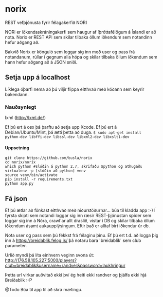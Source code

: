 # norix
REST vefþjónusta fyrir félagakerfið NORI

NORI er iðkendaskráningakerfi sem haugur af íþróttafélögum á Íslandi er að nota. Norix er REST API sem skilar tilbaka öllum iðkendum sem notandinn hefur aðgang að.

Bakvið Norix er könguló sem loggar sig inn með user og pass frá notandanum, rúllar í gegnum alla hópa og skilar tilbaka öllum iðkendum sem hann hefur aðgang að á JSON sniði.

## Setja upp á localhost
Líklega óþarfi nema að þú viljir flippa eitthvað með kóðann sem keyrir bakendann.

### Nauðsynlegt
lxml (http://lxml.de/)

Ef þú ert á osx þá þarftu að setja upp Xcode.
Ef þú ert á Debian/Ubuntu/Mint, þá ætti þetta að duga.
`$ sudo apt-get install python-dev libffi-dev libssl-dev libxml2-dev libxslt1-dev`

#### Uppsetning
```
git clone https://github.com/busla/norix
cd norix/norix
which python #slóðin á python 2.7, skrifaðu $python og athugaðu
virtualenv -p [slóðin að python] venv
source venv/bin/activate
pip install -r requirements.txt
python app.py

```

## Fá json
Ef þú ætlar að fönkast eitthvað með niðurstöðurnar... búa til kladda app :-)
Í fyrsta skipti sem notandi loggar sig inn ræsir REST-þjónustan spider sem loggar sig inn á Nóra, crawl´ar allt draslið, vistar í DB og skilar tilbaka öllum iðkendum ásamt aukaupplýsingum. Eftir það er alltaf birt iðkendur úr db.

Nota user og pass sem þú fékkst frá félaginu þínu. Ef þú ert t.d. að logga þig inn á https://breidablik.felog.is/ þá notaru bara 'breidablik' sem club parameter.

Urlið myndi þá líta einhvern veginn svona út:
http://176.58.105.227:5000/players?club=breidablik&username=randver&password=laukhringur

Þetta url virkar auðvitað ekki því ég heiti ekki randver og þjálfa ekki hjá Breiðablik :-P

@Todo
Búa til app til að skrá mætingu.

